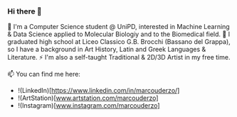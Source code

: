 ### Hi there 👋

🌱 I'm a Computer Science student @ UniPD, interested in Machine Learning & Data Science applied to Molecular Biologiy and to the Biomedical field.
💬 I graduated high school at Liceo Classico G.B. Brocchi (Bassano del Grappa), so I have a background in Art History, Latin and Greek Languages & Literature.
⚡ I'm also a self-taught Traditional & 2D/3D Artist in my free time.

📫 You can find me here:
- !(LinkedIn)[https://www.linkedin.com/in/marcouderzo/]
- !(ArtStation)[www.artstation.com/marcouderzo]
- !(Instagram)[www.instagram.com/marcouderzo]


<!--
**marcouderzo/marcouderzo** is a ✨ _special_ ✨ repository because its `README.md` (this file) appears on your GitHub profile.

Here are some ideas to get you started:

- 🔭 I’m currently working on ...
- 🌱 I’m currently learning ...
- 👯 I’m looking to collaborate on ...
- 🤔 I’m looking for help with ...
- 💬 Ask me about ...
- 📫 How to reach me: ...
- 😄 Pronouns: ...
- ⚡ Fun fact: ...
-->
